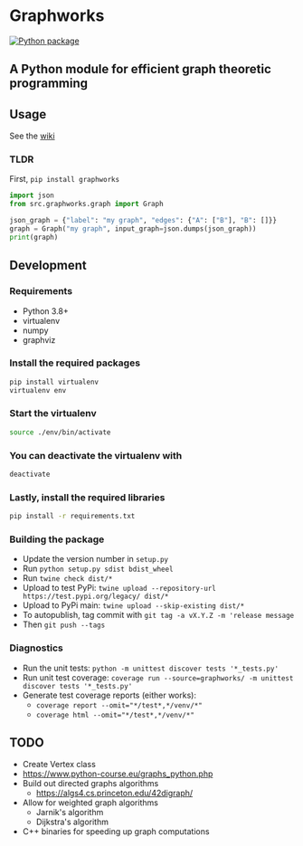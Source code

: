 # Graphworks

[![Python package](https://github.com/nathan-gilbert/graphworks/actions/workflows/python-package-ci.yml/badge.svg)](https://github.com/nathan-gilbert/graphworks/actions/workflows/python-package-ci.yml)

## A Python module for efficient graph theoretic programming

## Usage

See the [wiki](https://github.com/nathan-gilbert/graphworks/wiki)

### TLDR

First, `pip install graphworks`

```python
import json
from src.graphworks.graph import Graph

json_graph = {"label": "my graph", "edges": {"A": ["B"], "B": []}}
graph = Graph("my graph", input_graph=json.dumps(json_graph))
print(graph)
```

## Development

### Requirements

- Python 3.8+
- virtualenv
- numpy
- graphviz

### Install the required packages

```sh
pip install virtualenv
virtualenv env
```

### Start the virtualenv

```sh
source ./env/bin/activate
```

### You can deactivate the virtualenv with

```sh
deactivate
```

### Lastly, install the required libraries

```sh
pip install -r requirements.txt
```

### Building the package

- Update the version number in `setup.py`
- Run `python setup.py sdist bdist_wheel`
- Run `twine check dist/*`
- Upload to test PyPi: `twine upload --repository-url https://test.pypi.org/legacy/ dist/*`
- Upload to PyPi main: `twine upload --skip-existing dist/*`
- To autopublish, tag commit with `git tag -a vX.Y.Z -m 'release message`
- Then `git push --tags`

### Diagnostics

- Run the unit tests: `python -m unittest discover tests '*_tests.py'`
- Run unit test coverage: `coverage run --source=graphworks/ -m unittest discover tests '*_tests.py'`
- Generate test coverage reports (either works):
  - `coverage report --omit="*/test*,*/venv/*"`
  - `coverage html --omit="*/test*,*/venv/*"`

## TODO

- Create Vertex class
- <https://www.python-course.eu/graphs_python.php>
- Build out directed graphs algorithms
  - <https://algs4.cs.princeton.edu/42digraph/>
- Allow for weighted graph algorithms
  - Jarnik's algorithm
  - Dijkstra's algorithm
- C++ binaries for speeding up graph computations
